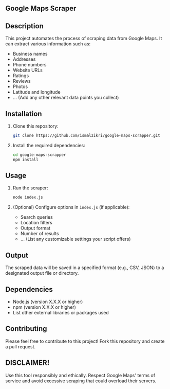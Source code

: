 
## Google Maps Scraper

## Description

This project automates the process of scraping data from Google Maps. It can extract various information such as:

- Business names
- Addresses
- Phone numbers
- Website URLs
- Ratings
- Reviews
- Photos
- Latitude and longitude
- ... (Add any other relevant data points you collect)

## Installation

1. Clone this repository:

   ```bash
   git clone https://github.com/ismalzikri/google-maps-scrapper.git
   ```

2. Install the required dependencies:

   ```bash
   cd google-maps-scrapper
   npm install
   ```

## Usage

1. Run the scraper:

   ```bash
   node index.js
   ```

2. (Optional) Configure options in `index.js` (if applicable):
   - Search queries
   - Location filters
   - Output format
   - Number of results
   - ... (List any customizable settings your script offers)

## Output

The scraped data will be saved in a specified format (e.g., CSV, JSON) to a designated output file or directory.

## Dependencies

- Node.js (version X.X.X or higher)
- npm (version X.X.X or higher)
- List other external libraries or packages used

## Contributing

Please feel free to contribute to this project! Fork this repository and create a pull request.

## DISCLAIMER!

Use this tool responsibly and ethically. Respect Google Maps' terms of service and avoid excessive scraping that could overload their servers.
